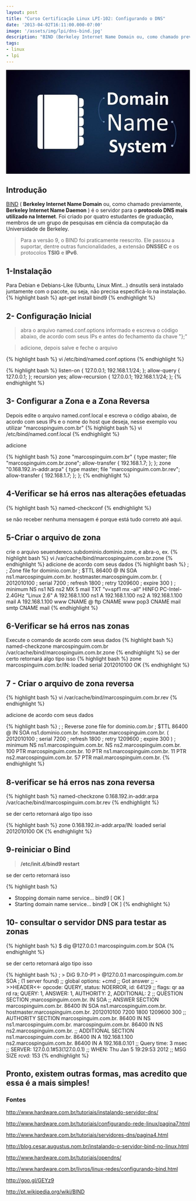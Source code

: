 ```yaml
---
layout: post
title: "Curso Certificação Linux LPI-102: Configurando o DNS"
date: '2013-04-02T16:11:00.000-07:00'
image: '/assets/img/lpi/dns-bind.jpg'
description: "BIND (Berkeley Internet Name Domain ou, como chamado previamente, Berkeley Internet Name Daemon) é o servidor para o protocolo DNS mais utilizado na Internet."
tags:
- linux
- lpi
---
```


![Configurando o DNS](/assets/img/lpi/dns-bind.jpg "Configurando o DNS")

## Introdução

[BIND](http://pt.wikipedia.org/wiki/BIND) ( __Berkeley Internet Name Domain__ ou, como chamado previamente, __Berkeley Internet Name Daemon__ ) é o servidor para o __protocolo DNS mais utilizado na Internet__. Foi criado por quatro estudantes de graduação, membros de um grupo de pesquisas em ciência da computação da Universidade de Berkeley.

> Para a versão 9, o BIND foi praticamente reescrito. Ele passou a suportar, dentre outras funcionalidades, a extensão __DNSSEC__ e os protocolos __TSIG__ e __IPv6__.

## 1-Instalação

Para Debian e Debians-Like (Ubuntu, Linux Mint...) dnsutils será instalado juntamente com o pacote, ou seja, não precisa especificá-lo na instalação.
{% highlight bash %}
apt-get install bind9
{% endhighlight %}

## 2- Configuração Inicial

> abra o arquivo named.conf.options informado e escreva o código abaixo, de acordo com seus IPs e antes do fechamento da chave "};"

> adicione, depois salve e feche o arquivo

{% highlight bash %}
vi /etc/bind/named.conf.options
{% endhighlight %}

{% highlight bash %}
listen-on { 127.0.0.1; 192.168.1.1/24; };
allow-query { 127.0.0.1; };
recursion yes;
allow-recursion { 127.0.0.1; 192.168.1.1/24; };
{% endhighlight %}


## 3- Configurar a Zona e a Zona Reversa


<script async src="https://pagead2.googlesyndication.com/pagead/js/adsbygoogle.js"></script>

<!-- Informat -->
<ins class="adsbygoogle"
     style="display:block"
     data-ad-client="ca-pub-2838251107855362"
     data-ad-slot="2327980059"
     data-ad-format="auto"
     data-full-width-responsive="true"></ins>

<script>
(adsbygoogle = window.adsbygoogle || []).push({});
</script>


Depois edite o arquivo named.conf.local e escreva o código abaixo, de acordo com seus IPs e o nome do host que deseja, nesse exemplo vou utilizar "marcospinguim.com.br"
{% highlight bash %}
vi /etc/bind/named.conf.local
{% endhighlight %}

adicione

{% highlight bash %}
zone "marcospinguim.com.br" {
type master;
file "marcospinguim.com.br.zone";
allow-transfer { 192.168.1.7; };
};
zone "0.168.192.in-addr.arpa" {
type master;
file "marcospinguim.com.br.rev";
allow-transfer { 192.168.1.7; };
};
{% endhighlight %}

## 4-Verificar se há erros nas alterações efetuadas
{% highlight bash %}
named-checkconf
{% endhighlight %}

se não receber nenhuma mensagem é porque está tudo correto até aqui.

## 5-Criar o arquivo de zona
crie o arquivo seuendereco.subdominio.dominio.zone, e abra-o, ex.
{% highlight bash %}
vi /var/cache/bind/marcospinguim.com.br.zone
{% endhighlight %}
adicione de acordo com seus dados
{% highlight bash %}
;
; Zone file for dominio.com.br
;
$TTL 86400
@ IN SOA ns1.marcospinguim.com.br. hostmaster.marcospinguim.com.br. (
2012010100 ; serial
7200  ; refresh
1800  ; retry
1209600  ; expire
300 )  ; minimum
NS ns1
NS ns2
MX 5 mail
TXT "v=spf1 mx -all"
HINFO PC-Intel-2.4GHz "Linux 2.6"
A 192.168.1.100
ns1  A 192.168.1.100
ns2  A 192.168.1.100
mail  A 192.168.1.100
www  CNAME @
ftp  CNAME www
pop3  CNAME mail
smtp  CNAME mail
{% endhighlight %}


<script async src="https://pagead2.googlesyndication.com/pagead/js/adsbygoogle.js"></script>

<!-- Informat -->
<ins class="adsbygoogle"
     style="display:block"
     data-ad-client="ca-pub-2838251107855362"
     data-ad-slot="2327980059"
     data-ad-format="auto"
     data-full-width-responsive="true"></ins>

<script>
(adsbygoogle = window.adsbygoogle || []).push({});
</script>


## 6-Verificar se há erros nas zonas
Execute o comando de acordo com seus dados
{% highlight bash %}
named-checkzone marcospinguim.com.br /var/cache/bind/marcospinguim.com.br.zone
{% endhighlight %}
se der certo retornará algo tipo isso
{% highlight bash %}
zone marcospinguim.com.br/IN: loaded serial 2012010100
OK
{% endhighlight %}

## 7 - Criar o arquivo de zona reversa
{% highlight bash %}
vi /var/cache/bind/marcospinguim.com.br.rev
{% endhighlight %}

adicione de acordo com seus dados

{% highlight bash %}
;
; Reverse zone file for dominio.com.br
;
$TTL 86400
@ IN SOA ns1.dominio.com.br. hostmaster.marcospinguim.com.br. (
2012010100 ; serial
7200  ; refresh
1800  ; retry
1209600  ; expire
300 )  ; minimum
NS ns1.marcospinguim.com.br.
NS ns2.marcospinguim.com.br.
100  PTR marcospinguim.com.br.
10  PTR ns1.marcospinguim.com.br.
11  PTR ns2.marcospinguim.com.br.
57  PTR mail.marcospinguim.com.br.
{% endhighlight %}

## 8-verificar se há erros nas zona reversa
{% highlight bash %}
named-checkzone 0.168.192.in-addr.arpa /var/cache/bind/marcospinguim.com.br.rev
{% endhighlight %}

se der certo retornará algo tipo isso

{% highlight bash %}
zone 0.168.192.in-addr.arpa/IN: loaded serial 2012010100
OK
{% endhighlight %}

## 9-reiniciar o Bind


<script async src="https://pagead2.googlesyndication.com/pagead/js/adsbygoogle.js"></script>

<!-- Informat -->
<ins class="adsbygoogle"
     style="display:block"
     data-ad-client="ca-pub-2838251107855362"
     data-ad-slot="2327980059"
     data-ad-format="auto"
     data-full-width-responsive="true"></ins>

<script>
(adsbygoogle = window.adsbygoogle || []).push({});
</script>


> __/etc/init.d/bind9 restart__

se der certo retornará isso

{% highlight bash %}
* Stopping domain name service... bind9                                 [ OK ] 
* Starting domain name service... bind9                                 [ OK ]
{% endhighlight %}

## 10- consultar o servidor DNS para testar as zonas
{% highlight bash %}
$ dig @127.0.0.1 marcospinguim.com.br SOA
{% endhighlight %}

se der certo retornará algo tipo isso

{% highlight bash %}
; > DiG 9.7.0-P1 > @127.0.0.1 marcospinguim.com.br SOA
; (1 server found)
;; global options: +cmd
;; Got answer
;; ->>HEADER<<- opcode: QUERY, status: NOERROR, id: 64129
;; flags: qr aa rd ra; QUERY: 1, ANSWER: 1, AUTHORITY: 2, ADDITIONAL: 2
;; QUESTION SECTION
;marcospinguim.com.br.  IN SOA
;; ANSWER SECTION
marcospinguim.com.br. 86400 IN SOA ns1.marcospinguim.com.br. hostmaster.marcospinguim.com.br. 2012010100 7200 1800 1209600 300
;; AUTHORITY SECTION
marcospinguim.com.br. 86400 IN NS ns1.marcospinguim.com.br.
marcospinguim.com.br. 86400 IN NS ns2.marcospinguim.com.br.
;; ADDITIONAL SECTION
ns1.marcospinguim.com.br. 86400 IN A 192.168.1.100
ns2.marcospinguim.com.br. 86400 IN A 192.168.0.101
;; Query time: 3 msec
;; SERVER: 127.0.0.1#53(127.0.0.1)
;; WHEN: Thu Jan  5 19:29:53 2012
;; MSG SIZE  rcvd: 153
{% endhighlight %}


## Pronto, existem outras formas, mas acredito que essa é a mais simples!

### Fontes

http://www.hardware.com.br/tutoriais/instalando-servidor-dns/

http://www.hardware.com.br/tutoriais/configurando-rede-linux/pagina7.html

http://www.hardware.com.br/tutoriais/servidores-dns/pagina4.html

http://blog.cesar.augustus.nom.br/instalando-o-servidor-bind-no-linux.html

http://www.hardware.com.br/tutoriais/opendns/

http://www.hardware.com.br/livros/linux-redes/configurando-bind.html

http://goo.gl/GEYz9

http://pt.wikipedia.org/wiki/BIND


<script async src="https://pagead2.googlesyndication.com/pagead/js/adsbygoogle.js"></script>

<!-- Informat -->
<ins class="adsbygoogle"
 style="display:block"
 data-ad-client="ca-pub-2838251107855362"
 data-ad-slot="2327980059"
 data-ad-format="auto"
 data-full-width-responsive="true"></ins>

<script>
(adsbygoogle = window.adsbygoogle || []).push({});
</script>



